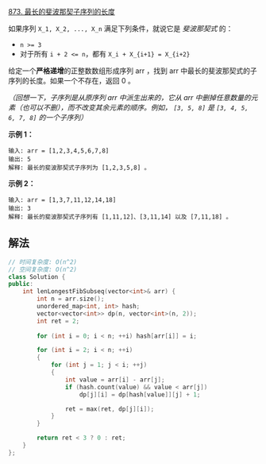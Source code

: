 [873. 最长的斐波那契子序列的长度](https://leetcode.cn/problems/length-of-longest-fibonacci-subsequence/)

如果序列 `X_1, X_2, ..., X_n` 满足下列条件，就说它是 *斐波那契式* 的：

- `n >= 3`
- 对于所有 `i + 2 <= n`，都有 `X_i + X_{i+1} = X_{i+2}`

给定一个**严格递增**的正整数数组形成序列 arr ，找到 arr 中最长的斐波那契式的子序列的长度。如果一个不存在，返回 0 。

*（回想一下，子序列是从原序列 arr 中派生出来的，它从 arr 中删掉任意数量的元素（也可以不删），而不改变其余元素的顺序。例如， `[3, 5, 8]` 是 `[3, 4, 5, 6, 7, 8]` 的一个子序列）*

 



**示例 1：**

```
输入: arr = [1,2,3,4,5,6,7,8]
输出: 5
解释: 最长的斐波那契式子序列为 [1,2,3,5,8] 。
```

**示例 2：**

```
输入: arr = [1,3,7,11,12,14,18]
输出: 3
解释: 最长的斐波那契式子序列有 [1,11,12]、[3,11,14] 以及 [7,11,18] 。
```



## 解法

```cc
// 时间复杂度: O(n^2)
// 空间复杂度: O(n^2)
class Solution {
public:
    int lenLongestFibSubseq(vector<int>& arr) {
        int n = arr.size();
        unordered_map<int, int> hash;
        vector<vector<int>> dp(n, vector<int>(n, 2));
        int ret = 2;
        
        for (int i = 0; i < n; ++i) hash[arr[i]] = i;

        for (int i = 2; i < n; ++i)
        {
            for (int j = 1; j < i; ++j)
            {
                int value = arr[i] - arr[j];
                if (hash.count(value) && value < arr[j])
                    dp[j][i] = dp[hash[value]][j] + 1;

                ret = max(ret, dp[j][i]);
            }
        }

        return ret < 3 ? 0 : ret;
    }
};
```

